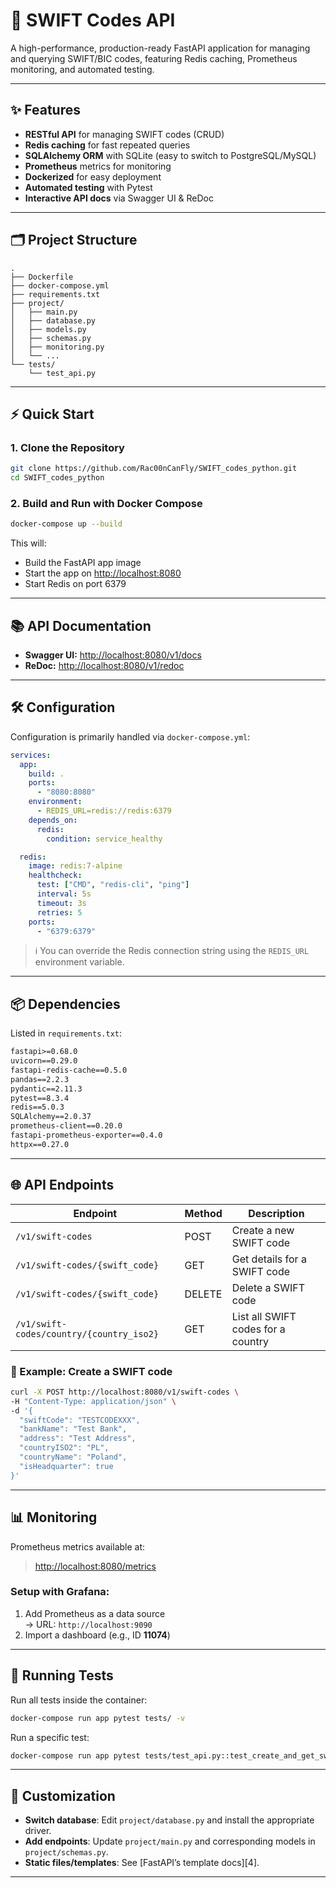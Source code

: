 # 🚀 SWIFT Codes API

A high-performance, production-ready FastAPI application for managing and querying SWIFT/BIC codes, featuring Redis caching, Prometheus monitoring, and automated testing.

---

## ✨ Features

- **RESTful API** for managing SWIFT codes (CRUD)
- **Redis caching** for fast repeated queries
- **SQLAlchemy ORM** with SQLite (easy to switch to PostgreSQL/MySQL)
- **Prometheus** metrics for monitoring
- **Dockerized** for easy deployment
- **Automated testing** with Pytest
- **Interactive API docs** via Swagger UI & ReDoc

---

## 🗂️ Project Structure

```
.
├── Dockerfile
├── docker-compose.yml
├── requirements.txt
├── project/
│   ├── main.py
│   ├── database.py
│   ├── models.py
│   ├── schemas.py
│   ├── monitoring.py
│   └── ...
└── tests/
    └── test_api.py
```

---

## ⚡ Quick Start

### 1. Clone the Repository

```bash
git clone https://github.com/Rac00nCanFly/SWIFT_codes_python.git
cd SWIFT_codes_python
```

### 2. Build and Run with Docker Compose

```bash
docker-compose up --build
```

This will:
- Build the FastAPI app image
- Start the app on [http://localhost:8080](http://localhost:8080)
- Start Redis on port 6379

---

## 📚 API Documentation

- **Swagger UI:** [http://localhost:8080/v1/docs](http://localhost:8080/v1/docs)  
- **ReDoc:** [http://localhost:8080/v1/redoc](http://localhost:8080/v1/redoc)

---

## 🛠️ Configuration

Configuration is primarily handled via `docker-compose.yml`:

```yaml
services:
  app:
    build: .
    ports:
      - "8080:8080"
    environment:
      - REDIS_URL=redis://redis:6379
    depends_on:
      redis:
        condition: service_healthy

  redis:
    image: redis:7-alpine
    healthcheck:
      test: ["CMD", "redis-cli", "ping"]
      interval: 5s
      timeout: 3s
      retries: 5
    ports:
      - "6379:6379"
```

> ℹ️ You can override the Redis connection string using the `REDIS_URL` environment variable.

---

## 📦 Dependencies

Listed in `requirements.txt`:

```txt
fastapi>=0.68.0
uvicorn==0.29.0
fastapi-redis-cache==0.5.0
pandas==2.2.3
pydantic==2.11.3
pytest==8.3.4
redis==5.0.3
SQLAlchemy==2.0.37
prometheus-client==0.20.0
fastapi-prometheus-exporter==0.4.0
httpx==0.27.0
```

---

## 🌐 API Endpoints

| Endpoint | Method | Description |
|----------|--------|-------------|
| `/v1/swift-codes` | POST | Create a new SWIFT code |
| `/v1/swift-codes/{swift_code}` | GET | Get details for a SWIFT code |
| `/v1/swift-codes/{swift_code}` | DELETE | Delete a SWIFT code |
| `/v1/swift-codes/country/{country_iso2}` | GET | List all SWIFT codes for a country |

### 📌 Example: Create a SWIFT code

```bash
curl -X POST http://localhost:8080/v1/swift-codes \
-H "Content-Type: application/json" \
-d '{
  "swiftCode": "TESTCODEXXX",
  "bankName": "Test Bank",
  "address": "Test Address",
  "countryISO2": "PL",
  "countryName": "Poland",
  "isHeadquarter": true
}'
```

---

## 📊 Monitoring

Prometheus metrics available at:

> [http://localhost:8080/metrics](http://localhost:8080/metrics)

### Setup with Grafana:

1. Add Prometheus as a data source  
   → URL: `http://localhost:9090`  
2. Import a dashboard (e.g., ID **11074**)

---

## 🧪 Running Tests

Run all tests inside the container:

```bash
docker-compose run app pytest tests/ -v
```

Run a specific test:

```bash
docker-compose run app pytest tests/test_api.py::test_create_and_get_swift_code -v
```

---

## 🧱 Customization

- **Switch database**: Edit `project/database.py` and install the appropriate driver.
- **Add endpoints**: Update `project/main.py` and corresponding models in `project/schemas.py`.
- **Static files/templates**: See [FastAPI’s template docs][4].

---

